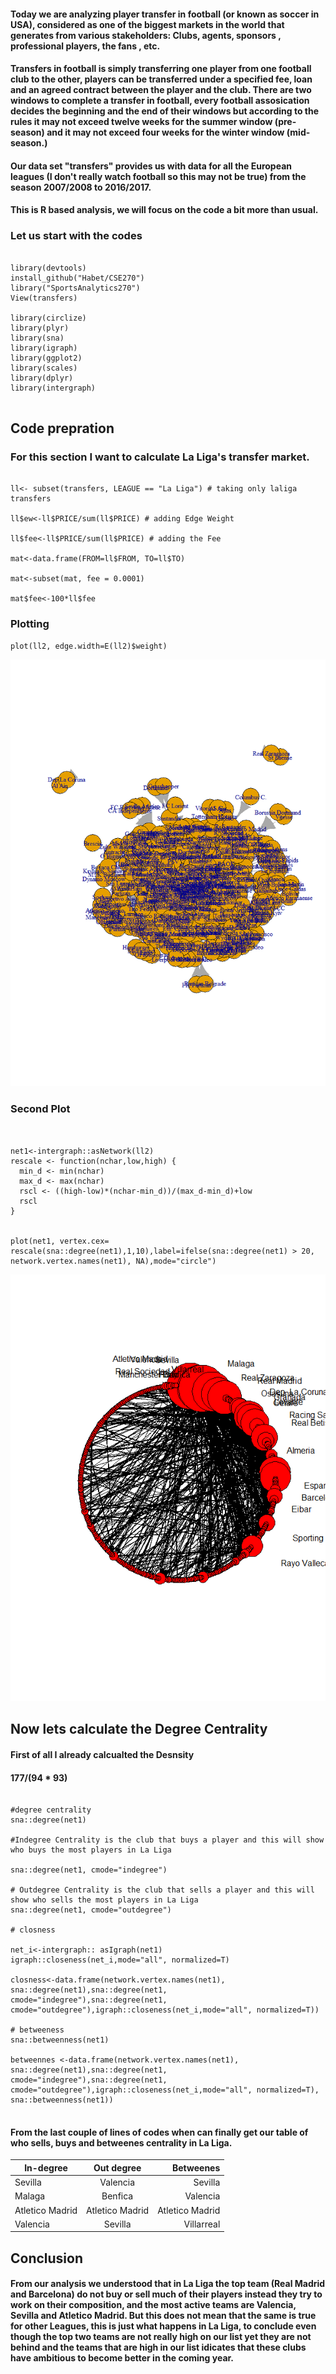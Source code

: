  ####  Today we are analyzing player transfer in football (or known as soccer in USA), considered as one of the biggest markets in the world that generates from various stakeholders: Clubs, agents, sponsors , professional players, the fans , etc. 

#### Transfers in football is simply transferring one player from one football club to the other, players can be transferred under a specified fee, loan and an agreed contract between the player and the club. There are two windows to complete a transfer in football, every football assosication decides the beginning and the end of their windows but according to the rules it may not exceed twelve weeks for the summer window (pre-season) and it may not exceed four weeks for the winter window (mid-season.)
 #### Our data set "transfers" provides us with data for all the European leagues (I don't really watch football so this may not be true) from the season 2007/2008 to 2016/2017.
#### This is R based analysis, we will focus on the code a bit more than usual.

### Let us start with the codes

``` First the Librarys

library(devtools)
install_github("Habet/CSE270")
library("SportsAnalytics270")
View(transfers)

library(circlize)
library(plyr)
library(sna)
library(igraph)
library(ggplot2)
library(scales)
library(dplyr)
library(intergraph)


```

## Code prepration
### For this section I want to calculate La Liga's transfer market.
```

ll<- subset(transfers, LEAGUE == "La Liga") # taking only laliga transfers

ll$ew<-ll$PRICE/sum(ll$PRICE) # adding Edge Weight

ll$fee<-ll$PRICE/sum(ll$PRICE) # adding the Fee

mat<-data.frame(FROM=ll$FROM, TO=ll$TO)

mat<-subset(mat, fee = 0.0001)

mat$fee<-100*ll$fee

```
### Plotting
```
plot(ll2, edge.width=E(ll2)$weight)
```
![](https://github.com/KevorkSulahian/HomeWork-4/blob/master/Rplot03.png)

### Second Plot
 
```


net1<-intergraph::asNetwork(ll2)
rescale <- function(nchar,low,high) {
  min_d <- min(nchar)
  max_d <- max(nchar)
  rscl <- ((high-low)*(nchar-min_d))/(max_d-min_d)+low
  rscl
}


plot(net1, vertex.cex= rescale(sna::degree(net1),1,10),label=ifelse(sna::degree(net1) > 20, network.vertex.names(net1), NA),mode="circle")

```
![](https://github.com/KevorkSulahian/HomeWork-4/blob/master/Rplot02.png)

## Now lets calculate the Degree Centrality 

#### First of all I already calcualted the Desnsity
#### 177/(94 * 93)

```

#degree centrality
sna::degree(net1)

#Indegree Centrality is the club that buys a player and this will show who buys the most players in La Liga

sna::degree(net1, cmode="indegree")

# Outdegree Centrality is the club that sells a player and this will show who sells the most players in La Liga
sna::degree(net1, cmode="outdegree")

# closness

net_i<-intergraph:: asIgraph(net1)
igraph::closeness(net_i,mode="all", normalized=T)

closness<-data.frame(network.vertex.names(net1), sna::degree(net1),sna::degree(net1, cmode="indegree"),sna::degree(net1, cmode="outdegree"),igraph::closeness(net_i,mode="all", normalized=T))

# betweeness
sna::betweenness(net1)

betweennes <-data.frame(network.vertex.names(net1), sna::degree(net1),sna::degree(net1, cmode="indegree"),sna::degree(net1, cmode="outdegree"),igraph::closeness(net_i,mode="all", normalized=T), sna::betweenness(net1))


```

#### From the last couple of lines of codes when can finally get our table of who sells, buys and betweenes centrality in La Liga.

|In-degree      |	Out degree    |	Betweenes       |
| ------------- |:-------------:|----------------:|
|Sevilla	      |Valencia	      |Sevilla          |
|Malaga	        |Benfica	      |Valencia         |
|Atletico Madrid|Atletico Madrid|	Atletico Madrid |
|Valencia	      |Sevilla	      |Villarreal       |

## Conclusion
#### From our analysis we understood that in La Liga the top team (Real Madrid and Barcelona) do not buy or sell much of their players instead they try to work on their composition, and the most active teams are Valencia, Sevilla and Atletico Madrid. But this does not mean that the same is true for other Leagues, this is just what happens in La Liga, to conclude even though the top two teams are not really high on our list yet they are not behind and the teams that are high in our list idicates that these clubs have ambitious to become better in the coming year.

